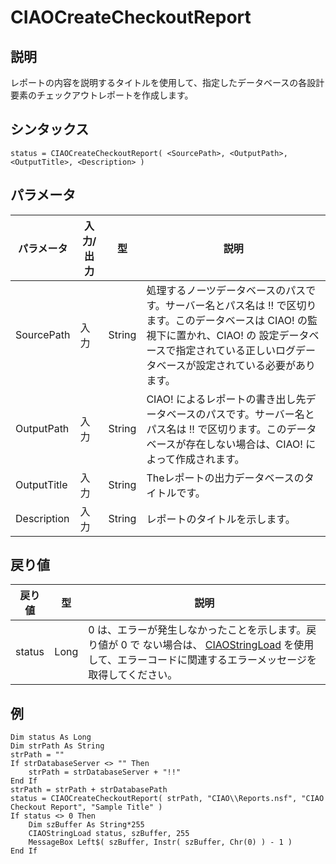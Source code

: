 # CIAOCreateCheckoutReport

## 説明
レポートの内容を説明するタイトルを使用して、指定したデータベースの各設計要素のチェックアウトレポートを作成します。

## シンタックス
```
status = CIAOCreateCheckoutReport( <SourcePath>, <OutputPath>, <OutputTitle>, <Description> )
```

## パラメータ
| パラメータ | 入力/出力 | 型 | 説明 |
| --- | --- | --- | --- |
| SourcePath | 入力 | String | 処理するノーツデータベースのパスです。サーバー名とパス名は !! で区切ります。このデータベースは CIAO! の監視下に置かれ、CIAO! の 設定データベースで指定されている正しいログデータベースが設定されている必要があります。 |
| OutputPath | 入力 | String | CIAO! によるレポートの書き出し先データベースのパスです。サーバー名とパス名は !! で区切ります。このデータベースが存在しない場合は、CIAO! によって作成されます。 |
| OutputTitle | 入力 | String | Theレポートの出力データベースのタイトルです。 |
| Description | 入力 | String | レポートのタイトルを示します。 |

## 戻り値
| 戻り値 | 型 | 説明 |
| --- | --- | --- |
| status | Long | 0 は、エラーが発生しなかったことを示します。戻り値が 0 で ない場合は、 [CIAOStringLoad](scriptstringload.md) を使用して、エラーコードに関連するエラーメッセージを取得してください。 |

## 例
```vbscript
Dim status As Long
Dim strPath As String
strPath = ""
If strDatabaseServer <> "" Then
    strPath = strDatabaseServer + "!!"
End If
strPath = strPath + strDatabasePath
status = CIAOCreateCheckoutReport( strPath, "CIAO\\Reports.nsf", "CIAO Checkout Report", "Sample Title" )
If status <> 0 Then
    Dim szBuffer As String*255
    CIAOStringLoad status, szBuffer, 255
    MessageBox Left$( szBuffer, Instr( szBuffer, Chr(0) ) - 1 )
End If
```